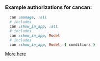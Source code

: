 ### Example authorizations for cancan:

```ruby
  can :manage, :all
  # includes
  can :show_in_app, :all
  # includes
  can :show_in_app, Model
  # includes
  can :show_in_app, Model, { conditions }
```

[More here](../lib/rails_admin/config/actions/show_in_app.rb)

